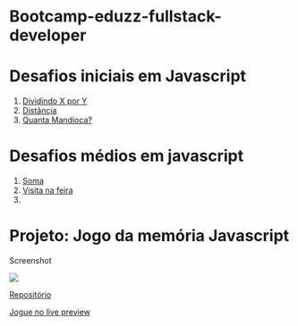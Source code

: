 # Bootcamp-eduzz-fullstack-developer


# Desafios iniciais em Javascript
<ol>
<li><a  href = "javascript/desafios/Dividindo X por Y.js">Dividindo X por Y</a></li>
<li><a href = "javascript/desafios/distancia.js">Distância</a></li>
<li><a href = "javascript/desafios/quantamandioca.js">Quanta Mandioca?</a></li>
</ol>

# Desafios médios em javascript
<ol>
<li><a  href = "javascript/desafios/soma.js">Soma</a></li>
<li><a href = "javascript/desafios/Visita na feira.js">Visita na feira</a></li>
<li><a href = "javascript/desafios/"></a></li>
</ol>

# Projeto: Jogo da memória Javascript

<p>Screenshot</p>
<img src = "preview.gif">

<a href = "github.com/nivandosoares/javscript-memory-game">Repositório</a>

<a href = "javascript-memory-game.vercel.app">Jogue no live preview</a>
